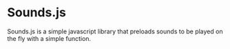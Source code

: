 # Sounds.js
Sounds.js is a simple javascript library that preloads sounds to be played on the fly with a simple function.
